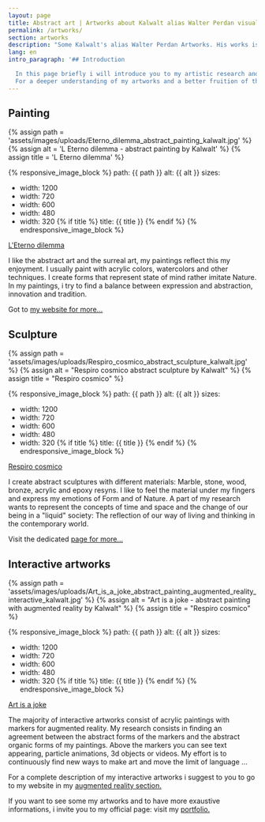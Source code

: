 ```yaml
---
layout: page
title: Abstract art | Artworks about Kalwalt alias Walter Perdan visual artist.
permalink: /artworks/
section: artworks
description: "Some Kalwalt's alias Walter Perdan Artworks. His works is mainly focused on abstract art. For an exaustive list of artworks go to the attached link."
lang: en
intro_paragraph: '## Introduction

  In this page briefly i will introduce you to my artistic research and i will explain some fields in which i like to express with. It does not want to be an exhaustive explanation but rather a quick review of my main fields of expression.
  For a deeper understanding of my artworks and a better fruition of them, i suggest a visit to my official artistic website.'
---
```

## Painting

{% assign path = 'assets/images/uploads/Eterno_dilemma_abstract_painting_kalwalt.jpg' %}
{% assign alt = 'L Eterno dilemma - abstract painting by Kalwalt' %}
{% assign title = 'L Eterno dilemma' %}

{% responsive_image_block %}
  path: {{ path }}
  alt: {{ alt }}
  sizes:
   - width: 1200
   - width: 720
   - width: 600
   - width: 480
   - width: 320
  {% if title %}
  title: {{ title }}
  {% endif %}
{% endresponsive_image_block %}

<a href="https://www.walterperdan.com/en/artworks/painting/2018-painting/eterno-dilemma-en" >L'Eterno dilemma</a>

I like the abstract art and the surreal art, my paintings reflect this my enjoyment.
I usually paint with acrylic colors, watercolors and other techniques. I create forms that represent state of mind rather imitate Nature. In my paintings, i try to find a balance between expression and abstraction, innovation and tradition.

Got to [my website for more...](https://www.walterperdan.com/en/artworks/painting/painting-intro)

## Sculpture

{% assign path = 'assets/images/uploads/Respiro_cosmico_abstract_sculpture_kalwalt.jpg' %}
{% assign alt = "Respiro cosmico abstract sculpture by Kalwalt" %}
{% assign title = "Respiro cosmico" %}

{% responsive_image_block %}
  path: {{ path }}
  alt: {{ alt }}
  sizes:
   - width: 1200
   - width: 720
   - width: 600
   - width: 480
   - width: 320
  {% if title %}
  title: {{ title }}
  {% endif %}
{% endresponsive_image_block %}

<a href="https://www.walterperdan.com/en/artworks/sculpture/marble/respiro-cosmico-abstract-sculpture" >Respiro cosmico</a>

I create abstract sculptures with different materials: Marble, stone, wood, bronze, acrylic and epoxy resyns.
I like to feel the material under my fingers and express my emotions of Form and of Nature. A part of my research wants to represent the concepts of time and space and the change of our being in a "liquid" society: The reflection of our way of living and thinking in the contemporary world.

Visit the dedicated [page for more...](https://www.walterperdan.com/en/artworks/sculpture/sculpture-intro)

## Interactive artworks

{% assign path = 'assets/images/uploads/Art_is_a_joke_abstract_painting_augmented_reality_interactive_kalwalt.jpg' %}
{% assign alt = "Art is a joke - abstract painting with augmented reality by Kalwalt" %}
{% assign title = "Respiro cosmico" %}

{% responsive_image_block %}
  path: {{ path }}
  alt: {{ alt }}
  sizes:
   - width: 1200
   - width: 720
   - width: 600
   - width: 480
   - width: 320
  {% if title %}
  title: {{ title }}
  {% endif %}
{% endresponsive_image_block %}

<a href="https://www.walterperdan.com/en/artworks/painting/2018-painting/artisajoke-abstract-painting" >Art is a joke</a>

The majority of interactive artworks consist of acrylic paintings with markers for augmented reality.
My research consists in finding an agreement between the abstract forms of the markers and
the abstract organic forms of my paintings. Above the markers you can see text appearing, particle animations, 3d objects or videos. My effort is to continuously find new ways to make art and move the limit of language ...

For a complete description of my interactive artworks i suggest to you to go to my website in my [augmented reality section.](https://www.walterperdan.com/en/artworks/new-media/augmented-reality)

If you want to see some my artworks and to have more exaustive informations, i invite you to my official page: visit my [portfolio.](https://www.walterperdan.com/en/artworks/contemporary-art-portfolio)
